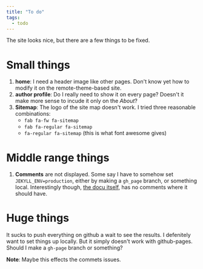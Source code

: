 ```yaml
---
title: "To do"
tags:
  - todo
---
```


The site looks nice, but there are a few things to be fixed.

# Small things
1. **home**: I need a header image like other pages. Don't know yet how to modify it on the remote-theme-based site.
2. **author profile**: Do I really need to show it on every page? Doesn't it make more sense to incude it only on the *About*?
3. **Sitemap**: The logo of the site map doesn't work. I tried three reasonable combinations:
    - `fab fa-fw fa-sitemap`
    - `fab fa-regular fa-sitemap`
    - `fa-regular fa-sitemap` (this is what font awesome gives)
    
# Middle range things
1. **Comments** are not displayed. Some say I have to somehow set `JEKYLL_ENV=production`, either by making a `gh_page` branch, or something local. Interestingly though, [the docu itself](https://mmistakes.github.io/minimal-mistakes/layout/uncategorized/layout-comments/), has no comments where it should have.

# Huge things
It sucks to push everything on github a wait to see the results. I defenitely want to set things up locally. But it simply doesn't work with github-pages. Should I make a `gh-page` branch or something? 

**Note**: Maybe this effects the commets issues.
